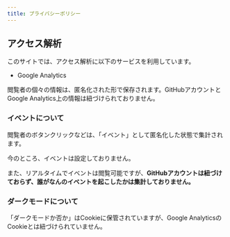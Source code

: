 ```yaml
---
title: プライバシーポリシー
---
```


## アクセス解析

このサイトでは、アクセス解析に以下のサービスを利用しています。

- Google Analytics

閲覧者の個々の情報は、匿名化された形で保存されます。GitHubアカウントとGoogle Analytics上の情報は紐づけられておりません。

### イベントについて

閲覧者のボタンクリックなどは、「イベント」として匿名化した状態で集計されます。

今のところ、イベントは設定しておりません。

また、リアルタイムでイベントは閲覧可能ですが、**GitHubアカウントは紐づけておらず、誰がなんのイベントを起こしたかは集計しておりません。**

### ダークモードについて

「ダークモードか否か」はCookieに保管されていますが、Google AnalyticsのCookieとは紐づけられていません。
